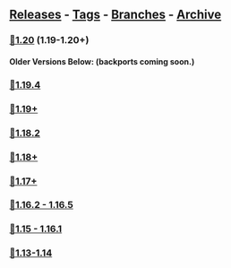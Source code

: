 ## [Releases](https://github.com/InfamousMusicify/Chains-Plus/releases/) - [Tags](https://github.com/InfamousMusicify/Chains-Plus/tags/) - [Branches](https://github.com/InfamousMusicify/Chains-Plus/branches) - [Archive](https://github.com/InfamousMusicify/Chains-Plus/releases/tag/Archive)       


### [🔗1.20](https://github.com/InfamousMusicify/Chains-Plus/releases/download/1.20/Chains+_V3.0.1-1.20.zip) (1.19-1.20+)     

#### Older Versions Below:  (backports coming soon.)

### [🔗1.19.4](https://github.com/InfamousMusicify/Chains-Plus/releases/download/1.19.4/Chains+_.VO.2.0-1.19.4.zip)    
### [🔗1.19+](https://github.com/InfamousMusicify/Chains-Plus/releases/download/1.19/Chains+_.VO.2.0-1.19.zip)  

### [🔗1.18.2](https://github.com/InfamousMusicify/Chains-Plus/releases/download/Archive/Chains+_.V2.6.18.zip) 
### [🔗1.18+](https://github.com/InfamousMusicify/Chains-Plus/releases/download/Archive/Chains+_.V2.6.18.zip)
     
### [🔗1.17+](https://github.com/InfamousMusicify/Chains-Plus/releases/download/Archive/Chains+_.V2.3.17.zip)    

### [🔗1.16.2 - 1.16.5](https://github.com/InfamousMusicify/Chains-Plus/releases/download/Archive/Chains.V1.5.6.-.1.16.4.zip)   

### [🔗1.15 - 1.16.1](https://github.com/InfamousMusicify/Chains-Plus/releases/download/Archive/ChainsV1.4.4.zip)   

### [🔗1.13-1.14](https://github.com/InfamousMusicify/Chains-Plus/releases/download/Archive/ChainsV1.4.4.zip)


